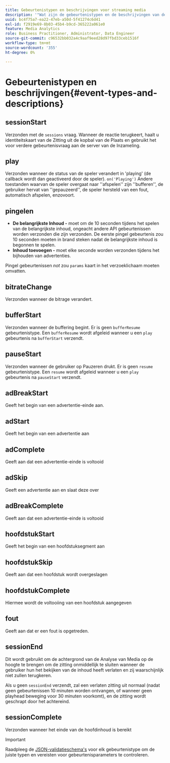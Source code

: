 ```yaml
---
title: Gebeurtenistypen en beschrijvingen voor streaming media
description: '"Wat zijn de gebeurtenistypen en de beschrijvingen van de Inzameling van Media? "'
uuid: bc4f75a7-ea22-47eb-a50d-5f41274c6d41
exl-id: f2919e69-8b03-45b4-b9cd-365222a061e0
feature: Media Analytics
role: Business Practitioner, Administrator, Data Engineer
source-git-commit: c96532bb032a4c9aaf9eed28d97fbd33ceb1516f
workflow-type: tm+mt
source-wordcount: '355'
ht-degree: 0%

---
```


# Gebeurtenistypen en beschrijvingen{#event-types-and-descriptions}

## sessionStart

Verzonden met de `sessions` vraag. Wanneer de reactie terugkeert, haalt u identiteitskaart van de Zitting uit de kopbal van de Plaats en gebruikt het voor verdere gebeurtenisvraag aan de server van de Inzameling.

## play

Verzonden wanneer de status van de speler verandert in &#39;playing&#39; (de callback wordt dan geactiveerd door de speler). `on('Playing')` Andere toestanden waarvan de speler overgaat naar &#39;&#39;afspelen&#39;&#39; zijn &#39;&#39;bufferen&#39;&#39;, de gebruiker hervat van &#39;&#39;gepauzeerd&#39;&#39;, de speler hersteld van een fout, automatisch afspelen, enzovoort.

## pingelen

* **De belangrijkste Inhoud -** moet om de 10 seconden tijdens het spelen van de belangrijkste inhoud, ongeacht andere API gebeurtenissen worden verzonden die zijn verzonden. De eerste pingel gebeurtenis zou 10 seconden moeten in brand steken nadat de belangrijkste inhoud is begonnen te spelen.
* **Inhoud toevoegen -** moet elke seconde worden verzonden tijdens het bijhouden van advertenties.

Pingel gebeurtenissen *not* zou `params` kaart in het verzoeklichaam moeten omvatten.

## bitrateChange

Verzonden wanneer de bitrage verandert.

## bufferStart

Verzonden wanneer de buffering begint. Er is geen `bufferResume` gebeurtenistype. Een `bufferResume` wordt afgeleid wanneer u een `play` gebeurtenis na `bufferStart` verzendt.

## pauseStart

Verzonden wanneer de gebruiker op Pauzeren drukt. Er is geen `resume` gebeurtenistype. Een `resume` wordt afgeleid wanneer u een `play` gebeurtenis na `pauseStart` verzendt.

## adBreakStart

Geeft het begin van een advertentie-einde aan.

## adStart

Geeft het begin van een advertentie aan

## adComplete

Geeft aan dat een advertentie-einde is voltooid

## adSkip

Geeft een advertentie aan en slaat deze over

## adBreakComplete

Geeft aan dat een advertentie-einde is voltooid

## hoofdstukStart

Geeft het begin van een hoofdstuksegment aan

## hoofdstukSkip

Geeft aan dat een hoofdstuk wordt overgeslagen

## hoofdstukComplete

Hiermee wordt de voltooiing van een hoofdstuk aangegeven

## fout

Geeft aan dat er een fout is opgetreden.

## sessionEnd

Dit wordt gebruikt om de achtergrond van de Analyse van Media op de hoogte te brengen om de zitting onmiddellijk te sluiten wanneer de gebruiker hun het bekijken van de inhoud heeft verlaten en zij waarschijnlijk niet zullen terugkeren.

Als u geen `sessionEnd` verzendt, zal een verlaten zitting uit normaal (nadat geen gebeurtenissen 10 minuten worden ontvangen, of wanneer geen playhead beweging voor 30 minuten voorkomt), en de zitting wordt geschrapt door het achtereind.

## sessionComplete

Verzonden wanneer het einde van de hoofdinhoud is bereikt

>[!IMPORTANT]
>
>Raadpleeg de [JSON-validatieschema&#39;s](/help/media-collection-api/mc-api-ref/mc-api-json-validation.md) voor elk gebeurtenistype om de juiste typen en vereisten voor gebeurtenisparameters te controleren.
